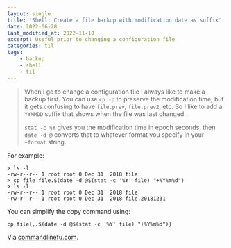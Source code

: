 ```yaml
---
layout: single
title: 'Shell: Create a file backup with modification date as suffix'
date: 2022-06-28
last_modified_at: 2022-11-10
excerpt: Useful prior to changing a configuration file
categories: til
tags:
    - backup
    - shell
    - til
---
```


> When I go to change a configuration file I always like to make a backup first.
> You can use `cp -p` to preserve the modification time, but it gets confusing to have `file.prev`, `file.prev2`, etc.
> So I like to add a `YYMMDD` suffix that shows when the file was last changed.
>
> `stat -c %Y` gives you the modification time in epoch seconds, then `date -d @` converts that
> to whatever format you specify in your `+format` string.

For example:

```shell
> ls -l
-rw-r--r-- 1 root root 0 Dec 31  2018 file
> cp file file.$(date -d @$(stat -c '%Y' file) "+%Y%m%d")
> ls -l
-rw-r--r-- 1 root root 0 Dec 31  2018 file
-rw-r--r-- 1 root root 0 Dec 31  2018 file.20181231
```

You can simplify the copy command using:

```shell
cp file{,.$(date -d @$(stat -c '%Y' file) "+%Y%m%d")}
```

Via [commandlinefu.com](https://www.commandlinefu.com/commands/view/24686/create-backup-copy-of-file-adding-suffix-of-the-date-of-the-file-modification-not-todays-date).

